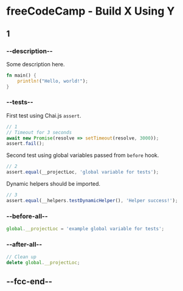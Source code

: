 # freeCodeCamp - Build X Using Y

## 1

### --description--

Some description here.

```rust
fn main() {
    println!("Hello, world!");
}
```

### --tests--

First test using Chai.js `assert`.

```js
// 1
// Timeout for 3 seconds
await new Promise(resolve => setTimeout(resolve, 3000));
assert.fail();
```

Second test using global variables passed from `before` hook.

```js
// 2
assert.equal(__projectLoc, 'global variable for tests');
```

Dynamic helpers should be imported.

```js
// 3
assert.equal(__helpers.testDynamicHelper(), 'Helper success!');
```

### --before-all--

```js
global.__projectLoc = 'example global variable for tests';
```

### --after-all--

```js
// Clean up
delete global.__projectLoc;
```

## --fcc-end--
